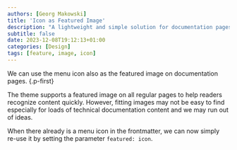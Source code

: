 ```yaml
---
authors: [Georg Makowski]
title: 'Icon as Featured Image'
description: "A lightweight and simple solution for documentation pages"
subtitle: false
date: 2023-12-08T19:12:13+01:00
categories: [Design]
tags: [feature, image, icon]
---
```


We can use the menu icon also as the featured image on documentation pages.
{.p-first}
<!--more-->

The theme supports a featured image on all regular pages to help readers recognize content quickly. However, fitting images may not be easy to find especially for loads of technical documentation content and we may run out of ideas.

When there already is a menu icon in the frontmatter, we can now simply re-use it by setting the parameter `featured: icon`.
